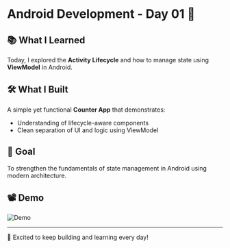 # Android Development - Day 01 🚀

## 📚 What I Learned
Today, I explored the **Activity Lifecycle** and how to manage state using **ViewModel** in Android.

## 🛠 What I Built
A simple yet functional **Counter App** that demonstrates:
- Understanding of lifecycle-aware components
- Clean separation of UI and logic using ViewModel

## 🎯 Goal
To strengthen the fundamentals of state management in Android using modern architecture.

## 📽 Demo
![Demo](app/output.gif)

---
🔁 Excited to keep building and learning every day!
